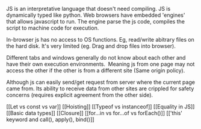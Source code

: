 JS is an interpretative language that doesn't need compiling. JS is dynamically typed like python. Web browsers have embedded 'engines' that allows javascript to run. The engine parse the js code, compiles the script to machine code for execution.

In-browser js has no access to OS functions. Eg, read/write abitrary files on the hard disk. It's very limited (eg. Drag and drop files into browser).

Different tabs and windows generally do not know about each other and have their own execution environments.  Meaning js from one page may not access the other if the other is from a different site (Same origin policy).

Although js can easily send/get request from server where the current page came from. Its ability to receive data from other sites are crippled for safety concerns (requires explicit agreement from the other side).


[[Let vs const vs var]]
[[Hoisting]]
[[Typeof vs instanceof]]
[[Equality in JS]]
[[Basic data types]]
[[Closure]]
[[for...in vs for...of vs forEach()]]
[['this' keyword and call(), apply(), bind()]]




